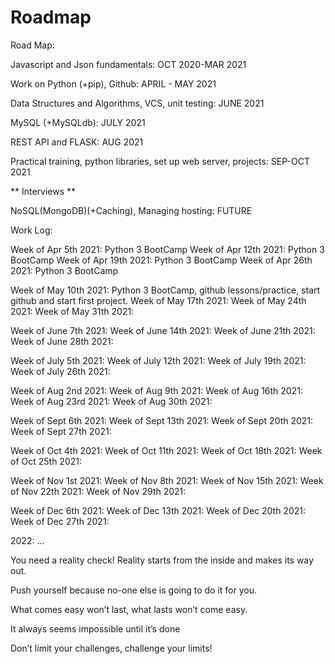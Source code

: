 # Roadmap

Road Map:

Javascript and Json fundamentals: OCT 2020-MAR 2021

Work on Python (+pip), Github: APRIL - MAY 2021

Data Structures and Algorithms, VCS, unit testing: JUNE 2021

MySQL (+MySQLdb): JULY 2021

REST API and FLASK: AUG 2021

Practical training, python libraries, set up web server, projects: SEP-OCT 2021

** Interviews **

NoSQL(MongoDB)(+Caching), Managing hosting: FUTURE



Work Log:

Week of Apr 5th 2021: Python 3 BootCamp
Week of Apr 12th 2021: Python 3 BootCamp
Week of Apr 19th 2021: Python 3 BootCamp
Week of Apr 26th 2021: Python 3 BootCamp

Week of May 10th 2021: Python 3 BootCamp, github lessons/practice, start github and start first project.
Week of May 17th 2021: 
Week of May 24th 2021: 
Week of May 31th 2021: 

Week of June 7th 2021: 
Week of June 14th 2021: 
Week of June 21th 2021: 
Week of June 28th 2021: 

Week of July 5th 2021: 
Week of July 12th 2021: 
Week of July 19th 2021: 
Week of July 26th 2021: 

Week of Aug 2nd 2021: 
Week of Aug 9th 2021: 
Week of Aug 16th 2021: 
Week of Aug 23rd 2021:
Week of Aug 30th 2021: 

Week of Sept 6th 2021: 
Week of Sept 13th 2021: 
Week of Sept 20th 2021: 
Week of Sept 27th 2021: 

Week of Oct 4th 2021: 
Week of Oct 11th 2021: 
Week of Oct 18th 2021: 
Week of Oct 25th 2021: 

Week of Nov 1st 2021: 
Week of Nov 8th 2021: 
Week of Nov 15th 2021: 
Week of Nov 22th 2021:
Week of Nov 29th 2021:

Week of Dec 6th 2021: 
Week of Dec 13th 2021: 
Week of Dec 20th 2021: 
Week of Dec 27th 2021: 

2022: ...


You need a reality check! Reality starts from the inside and makes its way out.

Push yourself because no-one else is going to do it for you.

What comes easy won’t last, what lasts won’t come easy.

It always seems impossible until it’s done

Don’t limit your challenges, challenge your limits!










